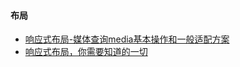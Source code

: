 #### 布局
- [响应式布局-媒体查询media基本操作和一般适配方案](https://juejin.cn/post/7290163879287685157)
- [响应式布局，你需要知道的一切](https://juejin.cn/post/6951575591099301895)
